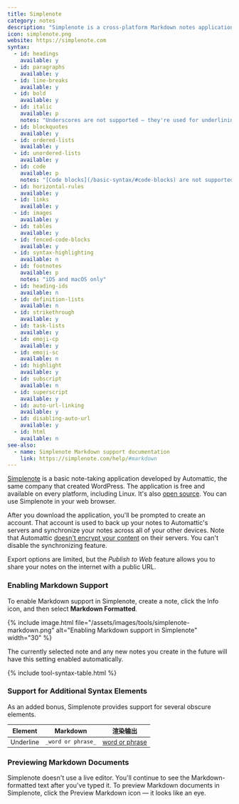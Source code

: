 ```yaml
---
title: Simplenote
category: notes
description: "Simplenote is a cross-platform Markdown notes application."
icon: simplenote.png
website: https://simplenote.com
syntax:
  - id: headings
    available: y
  - id: paragraphs
    available: y
  - id: line-breaks
    available: y
  - id: bold
    available: y
  - id: italic
    available: p
    notes: "Underscores are not supported — they're used for underlining text."
  - id: blockquotes
    available: y
  - id: ordered-lists
    available: y
  - id: unordered-lists
    available: y
  - id: code
    available: p
    notes: "[Code blocks](/basic-syntax/#code-blocks) are not supported — use [fenced code blocks](/extended-syntax/#fenced-code-blocks) instead."
  - id: horizontal-rules
    available: y
  - id: links
    available: y
  - id: images
    available: y
  - id: tables
    available: y
  - id: fenced-code-blocks
    available: y
  - id: syntax-highlighting
    available: n
  - id: footnotes
    available: p
    notes: "iOS and macOS only"
  - id: heading-ids
    available: n
  - id: definition-lists
    available: n
  - id: strikethrough
    available: y
  - id: task-lists
    available: y
  - id: emoji-cp
    available: y
  - id: emoji-sc
    available: n
  - id: highlight
    available: y
  - id: subscript
    available: n
  - id: superscript
    available: y
  - id: auto-url-linking
    available: y
  - id: disabling-auto-url
    available: y
  - id: html
    available: n
see-also:
  - name: Simplenote Markdown support documentation
    link: https://simplenote.com/help/#markdown
---
```


[Simplenote](https://simplenote.com) is a basic note-taking application developed by Automattic, the same company that created WordPress. The application is free and available on every platform, including Linux. It's also [open source](https://simplenote.com/developers/). You can use Simplenote in your web browser.

After you download the application, you'll be prompted to create an account. That account is used to back up your notes to Automattic's servers and synchronize your notes across all of your other devices. Note that Automattic [doesn't encrypt your content](https://simplenote.com/help/#encryption) on their servers. You can't disable the synchronizing feature.

Export options are limited, but the *Publish to Web* feature allows you to share your notes on the internet with a public URL.

### Enabling Markdown Support

To enable Markdown support in Simplenote, create a note, click the Info icon, and then select **Markdown Formatted**.

{% include image.html file="/assets/images/tools/simplenote-markdown.png" alt="Enabling Markdown support in Simplenote" width="30" %}

The currently selected note and any new notes you create in the future will have this setting enabled automatically.

{% include tool-syntax-table.html %}

### Support for Additional Syntax Elements

As an added bonus, Simplenote provides support for several obscure elements.

<table class="table table-bordered" style="font-size: 14px">
  <thead class="thead-light">
    <tr>
      <th>Element</th>
      <th>Markdown</th>
      <th>渲染输出</th>
    </tr>
  </thead>
  <tbody>
    <tr>
      <td>Underline</td>
      <td><code>_word or phrase_</code></td>
      <td><ins>word or phrase</ins></td>
    </tr>
  </tbody>
</table>

### Previewing Markdown Documents

Simplenote doesn't use a live editor. You'll continue to see the Markdown-formatted text after you've typed it. To preview Markdown documents in Simplenote, click the Preview Markdown icon — it looks like an eye.
